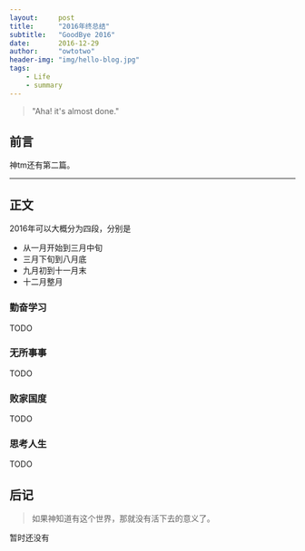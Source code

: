 ```yaml
---
layout:     post
title:      "2016年终总结"
subtitle:   "GoodBye 2016"
date:       2016-12-29
author:     "owtotwo"
header-img: "img/hello-blog.jpg"
tags:
    - Life
    - summary
---
```


> "Aha! it's almost done."

## 前言

神tm还有第二篇。

---

## 正文


2016年可以大概分为四段，分别是  
* 从一月开始到三月中旬
* 三月下旬到八月底
* 九月初到十一月末
* 十二月整月

### 勤奋学习
TODO

### 无所事事
TODO

### 败家国度
TODO

### 思考人生
TODO


## 后记

> 如果神知道有这个世界，那就没有活下去的意义了。

暂时还没有
